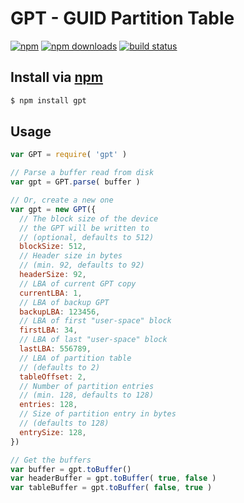 # GPT - GUID Partition Table
[![npm](http://img.shields.io/npm/v/gpt.svg?style=flat)](https://npmjs.org/gpt)
[![npm downloads](http://img.shields.io/npm/dm/gpt.svg?style=flat)](https://npmjs.org/gpt)
[![build status](http://img.shields.io/travis/jhermsmeier/node-gpt.svg?style=flat)](https://travis-ci.org/jhermsmeier/node-gpt)


## Install via [npm](https://npmjs.org)

```sh
$ npm install gpt
```

## Usage

```js
var GPT = require( 'gpt' )
```

```js
// Parse a buffer read from disk
var gpt = GPT.parse( buffer )
```

```js
// Or, create a new one
var gpt = new GPT({
  // The block size of the device
  // the GPT will be written to
  // (optional, defaults to 512)
  blockSize: 512,
  // Header size in bytes
  // (min. 92, defaults to 92)
  headerSize: 92,
  // LBA of current GPT copy
  currentLBA: 1,
  // LBA of backup GPT
  backupLBA: 123456,
  // LBA of first "user-space" block
  firstLBA: 34,
  // LBA of last "user-space" block
  lastLBA: 556789,
  // LBA of partition table
  // (defaults to 2)
  tableOffset: 2,
  // Number of partition entries
  // (min. 128, defaults to 128)
  entries: 128,
  // Size of partition entry in bytes
  // (defaults to 128)
  entrySize: 128,
})
```

```js
// Get the buffers
var buffer = gpt.toBuffer()
var headerBuffer = gpt.toBuffer( true, false )
var tableBuffer = gpt.toBuffer( false, true )
```
